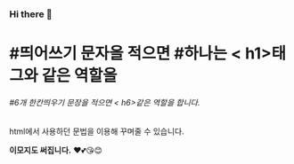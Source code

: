 ### Hi there 👋

# #띄어쓰기 문자을 적으면 #하나는 < h1>태그와 같은 역할을
###### #6개 한칸띄우기 문장을 적으면 < h6>같은 역할을 합니다.

<p>
  html에서 사용하던 문법을 이용해 꾸며줄 수 있습니다.
</p>
<b>이모지도 써집니다.</b>
❤️💕😘😊

<!--
**Kimhwawon/Kimhwawon** is a ✨ _special_ ✨ repository because its `README.md` (this file) appears on your GitHub profile.

Here are some ideas to get you started:

- 🔭 I’m currently working on ...
- 🌱 I’m currently learning ...
- 👯 I’m looking to collaborate on ...
- 🤔 I’m looking for help with ...
- 💬 Ask me about ...
- 📫 How to reach me: ...
- 😄 Pronouns: ...
- ⚡ Fun fact: ...
-->
